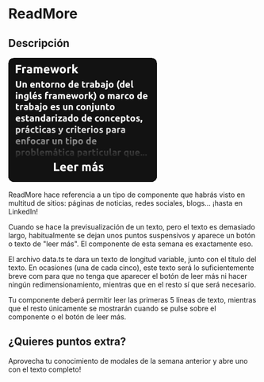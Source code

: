 # ReadMore

## Descripción

![imagen](https://github.com/kasimxo/KaS-RecreandoComponentes/blob/main/src/assets/imgs/ReadMoreMockup.png)

ReadMore hace referencia a un tipo de componente que habrás visto en multitud de sitios: páginas de noticias, redes sociales, blogs... ¡hasta en LinkedIn!

Cuando se hace la previsualización de un texto, pero el texto es demasiado largo, habitualmente se dejan unos puntos suspensivos y aparece un botón o texto de "leer más". El componente de esta semana es exactamente eso.

El archivo data.ts te dara un texto de longitud variable, junto con el título del texto. En ocasiones (una de cada cinco), este texto será lo suficientemente breve com para que no tenga que aparecer el botón de leer más ni hacer ningún redimensionamiento, mientras que en el resto sí que será necesario.

Tu componente deberá permitir leer las primeras 5 líneas de texto, mientras que el resto únicamente se mostrarán cuando se pulse sobre el componente o el botón de leer más.

## ¿Quieres puntos extra?

Aprovecha tu conocimiento de modales de la semana anterior y abre uno con el texto completo!
